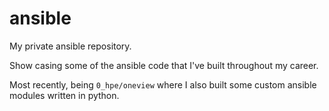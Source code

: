 # ansible

My private ansible repository.

Show casing some of the ansible code that I've built throughout my career.

Most recently, being `0_hpe/oneview` where I also built some custom ansible modules written in python.
